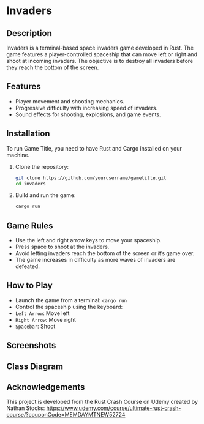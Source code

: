 # Invaders

## Description
Invaders is a terminal-based space invaders game developed in Rust. The game features a player-controlled spaceship that can move left or right and shoot at incoming invaders. The objective is to destroy all invaders before they reach the bottom of the screen.

## Features
- Player movement and shooting mechanics.
- Progressive difficulty with increasing speed of invaders.
- Sound effects for shooting, explosions, and game events.

## Installation
To run Game Title, you need to have Rust and Cargo installed on your machine.

1. Clone the repository:
   ```bash
   git clone https://github.com/yourusername/gametitle.git
   cd invaders
2. Build and run the game:
    ```bash
    cargo run

## Game Rules
- Use the left and right arrow keys to move your spaceship.
- Press space to shoot at the invaders.
- Avoid letting invaders reach the bottom of the screen or it’s game over.
- The game increases in difficulty as more waves of invaders are defeated.

## How to Play
- Launch the game from a terminal: `cargo run`
- Control the spaceship using the keyboard:
- `Left Arrow`: Move left
- `Right Arrow`: Move right
- `Spacebar`: Shoot

## Screenshots

## Class Diagram

## Acknowledgements
This project is developed from the Rust Crash Course on Udemy created by Nathan Stocks: https://www.udemy.com/course/ultimate-rust-crash-course/?couponCode=MEMDAYMTNEW52724